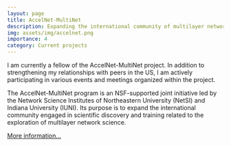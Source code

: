 ```yaml
---
layout: page
title: AccelNet-MultiNet
description: Expanding the international community of multilayer network science
img: assets/img/accelnet.png
importance: 4
category: Current projects
---
```


I am currently a fellow of the AccelNet-MultiNet project. In addition to strengthening my relationships with peers in the US, I am actively participating in various events and meetings organized within the project.

The AccelNet-MultiNet program is an NSF-supported joint initiative led by the Network Science Institutes of Northeastern University (NetSI) and Indiana University (IUNI). Its purpose is to expand the international community engaged in scientific discovery and training related to the exploration of multilayer network science.

[More information...](https://www.accelnet-multinet.org/)
